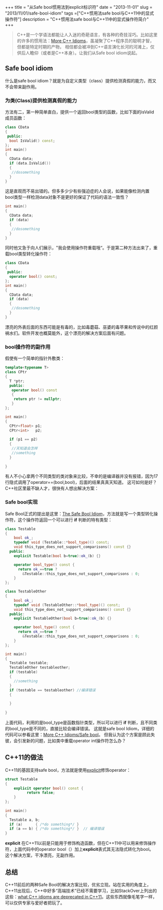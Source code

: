 +++
title = "从Safe bool惯用法到explicit标识符"
date = "2013-11-01"
slug = "2013/11/01/safe-bool-idiom"
tags =["C++惯用法safe bool与C++11中的显式操作符"]
description = "C++惯用法safe bool与C++11中的显式操作符简介"
+++

> C++是一个学语法都能让人入迷的奇葩语言，有各种的奇技淫巧。比如这里的许多的惯用法：[More C++ Idioms](http://en.wikibooks.org/wiki/More_C%2B%2B_Idioms)，虽凝聚了C++程序员的聪明才智，但都是特定时期的产物，
相信都会被冲到C++语言演化长河的河滩上，仅供后人瞻仰（或者是C++本身）。让我们从Safe bool idiom说起。

## Safe bool idiom
什么是safe bool idiom？就是为自定义类型（class）提供检测真假的能力，而又不会带来副作用。

### 为类(Class)提供检测真假的能力
方法有二，第一种简单直白，提供一个返回bool类型的函数，比如下面的isValid成员函数：
```cpp
class CData
{
 public:
  bool IsValid() const;
};
int main()
{
  CData data;
  if (data.IsValid())
  {
   //dosomething
  }
}
```
这是直观而不易出错的。但多多少少有些强迫症的人会说，如果能像检测内置bool类型一样检测data对象不是更好的保证了代码的语法一致性？
```cpp
int main()
{
  CData data;
  if (data)
  {
   //dosomething
  }
}
```
同时他又急于向人们展示，"我会使用操作符重载哦“。于是第二种方法出来了，重载bool类型转化操作符：
```cpp
class CData
{
 public:
  operator bool() const;
};
int main()
{
  CData data;
  if (data)
  {
   //dosomething
  }
}
```
漂亮的外表后面的东西可能是有毒的，比如毒蘑菇、巫婆的毒苹果和传说中的红颜祸水们。软件开发也概莫能外，这个漂亮的解决方案后面有问题。

### bool操作符的副作用
假使有一个简单的指针外敷类：
```cpp
template<typename T>
class CPtr
{
  T *ptr;
  public:
   operator bool() const 
   {
    return ptr != nullptr;
   }
};

int main()
{
  CPtr<float> p1;
  CPtr<int>   p2;
  
  if (p1 == p2) 
  {
   //天知道会怎样
   //something 
  }
  
}

```
有人不小心拿两个不同类型的类对象来比较，不幸的是编译器并没有报错，因为17行隐式调用了operator==(bool,bool)，后面的结果真真天知道。
这可如何是好？C++社区里最不缺人才，很快有人想出解决方案：

### Safe bool实现
Safe Bool正式的提出是这里：[The Safe Bool Idiom](http://www.artima.com/cppsource/safebool.html)，方法就是写一个类型转化操作符，这个操作符返回一个可以进行 **if** 判断的特有类型：
```cpp
class Testable 
{
    bool ok_;
    typedef void (Testable::*bool_type)() const;
    void this_type_does_not_support_comparisons() const {}
  public:
    explicit Testable(bool b=true):ok_(b) {}

    operator bool_type() const {
      return ok_==true ? 
        &Testable::this_type_does_not_support_comparisons : 0;
    }
};

class TestableOther 
{
    bool ok_;
    typedef void (TestableOther::*bool_type)() const;
    void this_type_does_not_support_comparisons() const {}
  public:
    explicit TestableOther(bool b=true):ok_(b) {}

    operator bool_type() const {
      return ok_==true ? 
        &Testable::this_type_does_not_support_comparisons : 0;
    }
};

int main()
{
  Testable testable;
  TestableOther testableother;
  if (testable)
  {
    //something
  }
  if (testable == testableother) //编译错误
  {
   
  }
  
}

```
上面代码，利用的是bool_type是函数指针类型，所以可以进行 **if** 判断，且不同类的bool_type是不同的，直接比较会编译错误。
这就是safe bool Idiom，详细的代码可以参看这里：[More C++ Idioms/Safe bool](http://en.wikibooks.org/wiki/More_C%2B%2B_Idioms/)。
但我认为这个方案是顾此失彼，会引发新的问题，比如类中重载operator int操作符怎么办？

## C++11的做法
C++11的基因支持safe bool，方法就是使用[explicit](http://en.cppreference.com/w/cpp/language/explicit)修饰operator：
```cpp
struct Testable
{
    explicit operator bool() const {
          return false;
    }
};
 
int main()
{
  Testable a, b;
  if (a)      { /*do something*/ }  
  if (a == b) { /*do something*/ }  // 编译错误
}
```
**explicit** 在C++11以前是只能用于修饰构造函数，但在C++11中可以用来修饰操作符，上面代码中的operator bool（）加上**explicit**表式其无法隐式转化为bool。
这个解决方案，干净漂亮，无副作用。

## 总结
C++11前后的两种Safe Bool的解决方案比较，优劣立现。站在实用的角度上，C++11出现后，C++中好多“高端技术”已经不需要学习，比如StackOver上列出的这些：[what C++ idioms are deprecated in C++11](http://stackoverflow.com/questions/9299101/what-c-idioms-are-deprecated-in-c11)。这些东西就像毛笔字一样，可以仅供专家与爱好者把玩了。


